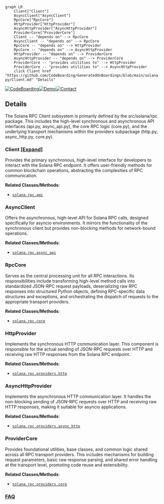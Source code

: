 ```mermaid
graph LR
    Client["Client"]
    AsyncClient["AsyncClient"]
    RpcCore["RpcCore"]
    HttpProvider["HttpProvider"]
    AsyncHttpProvider["AsyncHttpProvider"]
    ProviderCore["ProviderCore"]
    Client -- "depends on" --> RpcCore
    AsyncClient -- "depends on" --> RpcCore
    RpcCore -- "depends on" --> HttpProvider
    RpcCore -- "depends on" --> AsyncHttpProvider
    HttpProvider -- "depends on" --> ProviderCore
    AsyncHttpProvider -- "depends on" --> ProviderCore
    ProviderCore -- "provides utilities to" --> HttpProvider
    ProviderCore -- "provides utilities to" --> AsyncHttpProvider
    click Client href "https://github.com/CodeBoarding/GeneratedOnBoardings/blob/main/solana-py/Client.md" "Details"
```

[![CodeBoarding](https://img.shields.io/badge/Generated%20by-CodeBoarding-9cf?style=flat-square)](https://github.com/CodeBoarding/GeneratedOnBoardings)[![Demo](https://img.shields.io/badge/Try%20our-Demo-blue?style=flat-square)](https://www.codeboarding.org/demo)[![Contact](https://img.shields.io/badge/Contact%20us%20-%20contact@codeboarding.org-lightgrey?style=flat-square)](mailto:contact@codeboarding.org)

## Details

The Solana RPC Client subsystem is primarily defined by the src/solana/rpc package. This includes the high-level synchronous and asynchronous API interfaces (api.py, async_api.py), the core RPC logic (core.py), and the underlying transport mechanisms within the providers subpackage (http.py, async_http.py, core.py).

### Client [[Expand]](./Client.md)
Provides the primary synchronous, high-level interface for developers to interact with the Solana RPC endpoint. It offers user-friendly methods for common blockchain operations, abstracting the complexities of RPC communication.


**Related Classes/Methods**:

- <a href="https://github.com/michaelhly/solana-py/blob/master/src/solana/rpc/api.py" target="_blank" rel="noopener noreferrer">`solana.rpc.api`</a>


### AsyncClient
Offers the asynchronous, high-level API for Solana RPC calls, designed specifically for asyncio environments. It mirrors the functionality of the synchronous client but provides non-blocking methods for network-bound operations.


**Related Classes/Methods**:

- <a href="https://github.com/michaelhly/solana-py/blob/master/src/solana/rpc/async_api.py" target="_blank" rel="noopener noreferrer">`solana.rpc.async_api`</a>


### RpcCore
Serves as the central processing unit for all RPC interactions. Its responsibilities include transforming high-level method calls into standardized JSON-RPC request payloads, deserializing raw RPC responses into structured Python objects, defining RPC-specific data structures and exceptions, and orchestrating the dispatch of requests to the appropriate transport providers.


**Related Classes/Methods**:

- <a href="https://github.com/michaelhly/solana-py/blob/master/src/solana/rpc/core.py" target="_blank" rel="noopener noreferrer">`solana.rpc.core`</a>


### HttpProvider
Implements the synchronous HTTP communication layer. This component is responsible for the actual sending of JSON-RPC requests over HTTP and receiving raw HTTP responses from the Solana RPC endpoint.


**Related Classes/Methods**:

- <a href="https://github.com/michaelhly/solana-py/blob/master/src/solana/rpc/providers/http.py" target="_blank" rel="noopener noreferrer">`solana.rpc.providers.http`</a>


### AsyncHttpProvider
Implements the asynchronous HTTP communication layer. It handles the non-blocking sending of JSON-RPC requests over HTTP and receiving raw HTTP responses, making it suitable for asyncio applications.


**Related Classes/Methods**:

- <a href="https://github.com/michaelhly/solana-py/blob/master/src/solana/rpc/providers/async_http.py" target="_blank" rel="noopener noreferrer">`solana.rpc.providers.async_http`</a>


### ProviderCore
Provides foundational utilities, base classes, and common logic shared across all RPC transport providers. This includes mechanisms for building request parameters, basic raw response parsing, and shared error handling at the transport level, promoting code reuse and extensibility.


**Related Classes/Methods**:

- <a href="https://github.com/michaelhly/solana-py/blob/master/src/solana/rpc/providers/core.py" target="_blank" rel="noopener noreferrer">`solana.rpc.providers.core`</a>




### [FAQ](https://github.com/CodeBoarding/GeneratedOnBoardings/tree/main?tab=readme-ov-file#faq)